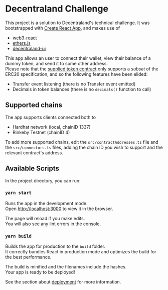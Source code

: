# Decentraland Challenge
This project is a solution to Decentraland's technical challenge. It was bootstrapped with [Create React App](https://github.com/facebook/create-react-app), and makes use of
* [web3-react](https://github.com/NoahZinsmeister/web3-react)
* [ethers.js](https://github.com/ethers-io/ethers.js)
* [decentraland-ui](https://github.com/decentraland/ui/)

This app allows an user to connect their wallet, view their balance of a dummy token, and send it to some other address.  
Please note that the [supplied token contract](https://github.com/decentraland/dummy-token) only supports a *subset* of the ERC20 specification, and so the following features have been elided:
* Transfer event listening (there is no Transfer event emitted)
* Decimals in token balances (there is no `decimals()` function to call)

## Supported chains
The app supports clients connected both to
* Hardhat network (local, chainID 1337)
* Rinkeby Testnet (chainID 4)

To add more supported chains, edit the `src/contractAddresses.ts` file and the `src/connectors.ts` files, adding the chain ID you wish to support and the relevant contract's address.

## Available Scripts

In the project directory, you can run:

### `yarn start`

Runs the app in the development mode.\
Open [http://localhost:3000](http://localhost:3000) to view it in the browser.

The page will reload if you make edits.\
You will also see any lint errors in the console.

### `yarn build`

Builds the app for production to the `build` folder.\
It correctly bundles React in production mode and optimizes the build for the best performance.

The build is minified and the filenames include the hashes.\
Your app is ready to be deployed!

See the section about [deployment](https://facebook.github.io/create-react-app/docs/deployment) for more information.